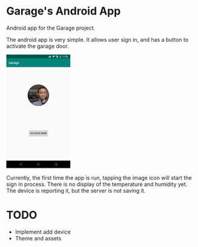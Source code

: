 # Garage's Android App
 Android app for the Garage project.

The android app is very simple. It allows user sign in, and has a button to activate the garage door.

<img src="/docs/screenshot.png" height="300">

Currently, the first time the app is run, tapping the image icon will start the sign in process. There is no display of the temperature and humidity yet. The device is reporting it, but the server is not saving it.

# TODO

- Implement add device
- Theme and assets
